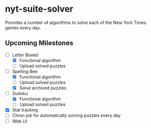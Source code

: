 # nyt-suite-solver
Provides a number of algorithms to solve each of the New York Times games every day.

## Upcoming Milestones
- [ ] Letter Boxed
  - [X] Functional algorithm
  - [ ] Upload solved puzzles
- [ ] Spelling Bee
  - [X] Functional algorithm
  - [ ] Upload solved puzzles
  - [X] Solve archived puzzles
- [ ] Sudoku
  - [X] Functional algorithm
  - [ ] Upload solved puzzles
- [X] Stat tracking
- [ ] Chron job for automatically solving puzzles every day
- [ ] Web UI
